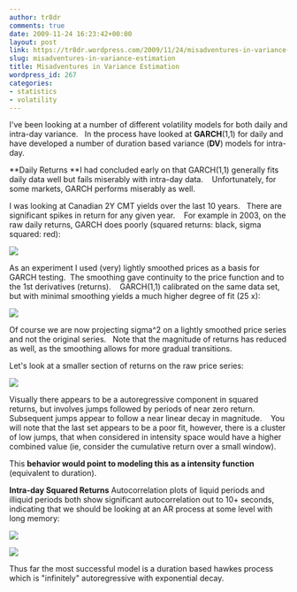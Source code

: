 ```yaml
---
author: tr8dr
comments: true
date: 2009-11-24 16:23:42+00:00
layout: post
link: https://tr8dr.wordpress.com/2009/11/24/misadventures-in-variance-estimation/
slug: misadventures-in-variance-estimation
title: Misadventures in Variance Estimation
wordpress_id: 267
categories:
- statistics
- volatility
---
```


I've been looking at a number of different volatility models for both daily and intra-day variance.   In the process have looked at **GARCH**(1,1) for daily and have developed a number of duration based variance (**DV**) models for intra-day.

**Daily Returns
**I had concluded early on that GARCH(1,1) generally fits daily data well but fails miserably with intra-day data.    Unfortunately, for some markets, GARCH performs miserably as well.

I was looking at Canadian 2Y CMT yields over the last 10 years.   There are significant spikes in return for any given year.    For example in 2003, on the raw daily returns, GARCH does poorly (squared returns: black, sigma squared: red):

[![](http://tr8dr.files.wordpress.com/2009/11/picture-38.png)](http://tr8dr.files.wordpress.com/2009/11/picture-38.png)

As an experiment I used (very) lightly smoothed prices as a basis for GARCH testing.  The smoothing gave continuity to the price function and to the 1st derivatives (returns).    GARCH(1,1) calibrated on the same data set, but with minimal smoothing yields a much higher degree of fit (25 x):

[![](http://tr8dr.files.wordpress.com/2009/11/picture-44.png)](http://tr8dr.files.wordpress.com/2009/11/picture-44.png)

Of course we are now projecting sigma^2 on a lightly smoothed price series and not the original series.   Note that the magnitude of returns has reduced as well, as the smoothing allows for more gradual transitions.

Let's look at a smaller section of returns on the raw price series:

[![](http://tr8dr.files.wordpress.com/2009/11/picture-19.png)](http://tr8dr.files.wordpress.com/2009/11/picture-19.png)

Visually there appears to be a autoregressive component in squared returns, but involves jumps followed by periods of near zero return.   Subsequent jumps appear to follow a near linear decay in magnitude.    You will note that the last set appears to be a poor fit, however, there is a cluster of low jumps, that when considered in intensity space would have a higher combined value (ie, consider the cumulative return over a small window).

This **behavior would point to modeling this as a intensity function** (equivalent to duration).

**Intra-day Squared Returns**
Autocorrelation plots of liquid periods and illiquid periods both show significant autocorrelation out to 10+ seconds, indicating that we should be looking at an AR process at some level with long memory:

[![](http://tr8dr.files.wordpress.com/2009/11/picture-110.png)](http://tr8dr.files.wordpress.com/2009/11/picture-110.png)

[![](http://tr8dr.files.wordpress.com/2009/11/picture-211.png)](http://tr8dr.files.wordpress.com/2009/11/picture-211.png)

Thus far the most successful model is a duration based hawkes process which is "infinitely" autoregressive with exponential decay.
